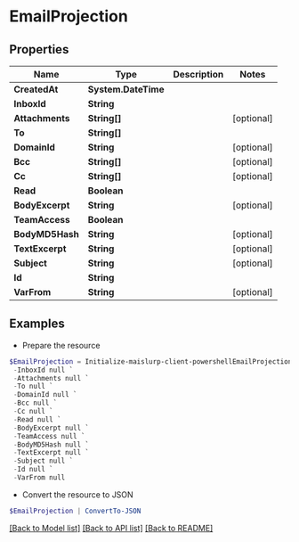 # EmailProjection
## Properties

Name | Type | Description | Notes
------------ | ------------- | ------------- | -------------
**CreatedAt** | **System.DateTime** |  | 
**InboxId** | **String** |  | 
**Attachments** | **String[]** |  | [optional] 
**To** | **String[]** |  | 
**DomainId** | **String** |  | [optional] 
**Bcc** | **String[]** |  | [optional] 
**Cc** | **String[]** |  | [optional] 
**Read** | **Boolean** |  | 
**BodyExcerpt** | **String** |  | [optional] 
**TeamAccess** | **Boolean** |  | 
**BodyMD5Hash** | **String** |  | [optional] 
**TextExcerpt** | **String** |  | [optional] 
**Subject** | **String** |  | [optional] 
**Id** | **String** |  | 
**VarFrom** | **String** |  | [optional] 

## Examples

- Prepare the resource
```powershell
$EmailProjection = Initialize-maislurp-client-powershellEmailProjection  -CreatedAt null `
 -InboxId null `
 -Attachments null `
 -To null `
 -DomainId null `
 -Bcc null `
 -Cc null `
 -Read null `
 -BodyExcerpt null `
 -TeamAccess null `
 -BodyMD5Hash null `
 -TextExcerpt null `
 -Subject null `
 -Id null `
 -VarFrom null
```

- Convert the resource to JSON
```powershell
$EmailProjection | ConvertTo-JSON
```

[[Back to Model list]](../README#documentation-for-models) [[Back to API list]](../README#documentation-for-api-endpoints) [[Back to README]](../README)

